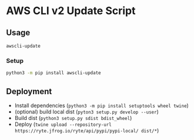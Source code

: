 # AWS CLI v2 Update Script

## Usage
`awscli-update`

### Setup
```bash
python3 -m pip install awscli-update
```
## Deployment
- Install dependencies (`python3 -m pip install setuptools wheel twine`)
- (optional) build local dist (`pyton3 setup.py develop --user`)
- Build dist (`python3 setup.py sdist bdist_wheel`)
- Deploy (`twine upload --repository-url https://ryte.jfrog.io/ryte/api/pypi/pypi-local/ dist/*`)
